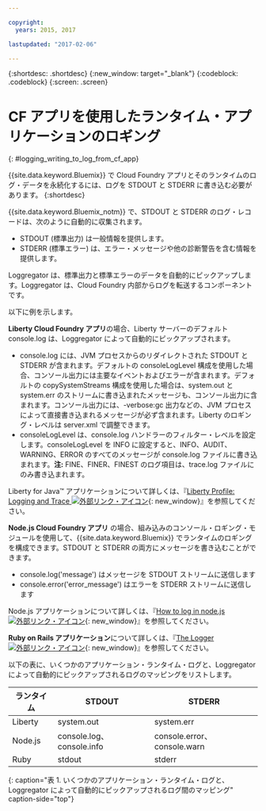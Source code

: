 ```yaml
---

copyright:
  years: 2015, 2017

lastupdated: "2017-02-06"

---
```



{:shortdesc: .shortdesc}
{:new_window: target="_blank"}
{:codeblock: .codeblock}
{:screen: .screen}

# CF アプリを使用したランタイム・アプリケーションのロギング
{: #logging_writing_to_log_from_cf_app}

{{site.data.keyword.Bluemix}} で Cloud Foundry アプリとそのランタイムのログ・データを永続化するには、ログを STDOUT と STDERR に書き込む必要があります。
{:shortdesc}

{{site.data.keyword.Bluemix_notm}} で、STDOUT と STDERR のログ・レコードは、次のように自動的に収集されます。

* STDOUT (標準出力) は一般情報を提供します。  
* STDERR (標準エラー) は、エラー・メッセージや他の診断警告を含む情報を提供します。 

Loggregator は、標準出力と標準エラーのデータを自動的にピックアップします。Loggregator は、Cloud Foundry 内部からログを転送するコンポーネントです。 

以下に例を示します。 

**Liberty Cloud Foundry アプリ**の場合、Liberty サーバーのデフォルト console.log は、Loggregator によって自動的にピックアップされます。 

* console.log には、JVM プロセスからのリダイレクトされた STDOUT と STDERR が含まれます。デフォルトの consoleLogLevel 構成を使用した場合、コンソール出力には主要なイベントおよびエラーが含まれます。デフォルトの copySystemStreams 構成を使用した場合は、system.out と system.err のストリームに書き込まれたメッセージも、コンソール出力に含まれます。コンソール出力には、-verbose:gc 出力などの、JVM プロセスによって直接書き込まれるメッセージが必ず含まれます。Liberty のロギング・レベルは server.xml で調整できます。
* consoleLogLevel は、console.log ハンドラーのフィルター・レベルを設定します。consoleLogLevel を INFO に設定すると、INFO、AUDIT、WARNING、ERROR のすべてのメッセージが console.log ファイルに書き込まれます。**注:** FINE、FINER、FINEST のログ項目は、trace.log ファイルにのみ書き込まれます。

Liberty for Java™ アプリケーションについて詳しくは、『[Liberty Profile: Logging and Trace ![外部リンク・アイコン](../../../icons/launch-glyph.svg "外部リンク・アイコン")](http://www-01.ibm.com/support/knowledgecenter/was_beta_liberty/com.ibm.websphere.wlp.nd.multiplatform.doc/ae/rwlp_logging.html){: new_window}』を参照してください。

**Node.js Cloud Foundry アプリ** の場合、組み込みのコンソール・ロギング・モジュールを使用して、{{site.data.keyword.Bluemix}} でランタイムのロギングを構成できます。STDOUT と STDERR の両方にメッセージを書き込むことができます。

* console.log('message') はメッセージを STDOUT ストリームに送信します
* console.error('error_message') はエラーを STDERR ストリームに送信します

Node.js アプリケーションについて詳しくは、『[How to log in node.js![外部リンク・アイコン](../../../icons/launch-glyph.svg "外部リンク・アイコン")](http://docs.nodejitsu.com/articles/intermediate/how-to-log){: new_window}』を参照してください。


**Ruby on Rails アプリケーション**について詳しくは、『[The Logger![外部リンク・アイコン](../../../icons/launch-glyph.svg "外部リンク・アイコン")](http://guides.rubyonrails.org/debugging_rails_applications.html#the-logger){: new_window}』を参照してください。

以下の表に、いくつかのアプリケーション・ランタイム・ログと、Loggregator によって自動的にピックアップされるログのマッピングをリストします。

| **ランタイム** |    **STDOUT**     | **STDERR** |
|-----------------|-------------------|-------------------|
| Liberty | system.out | system.err |
| Node.js | console.log、console.info | console.error、console.warn |
| Ruby | stdout| stderr |
{: caption="表 1. いくつかのアプリケーション・ランタイム・ログと、Loggregator によって自動的にピックアップされるログ間のマッピング" caption-side="top"}

